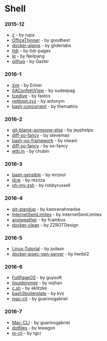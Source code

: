 # Shell


### 2015-12
- [z](https://github.com/rupa/z) - by rupa
- [OfficeThinner](https://github.com/goodbest/OfficeThinner) - by goodbest
- [docker-alpine](https://github.com/gliderlabs/docker-alpine) - by gliderlabs
- [tldr](https://github.com/tldr-pages/tldr) - by tldr-pages
- [le](https://github.com/Neilpang/le) - by Neilpang
- [githug](https://github.com/Gazler/githug) - by Gazler

### 2016-1
- [zim](https://github.com/Eriner/zim) - by Eriner
- [SAConfettiView](https://github.com/sudeepag/SAConfettiView) - by sudeepag
- [tcpdive](https://github.com/fastos/tcpdive) - by fastos
- [netboot.xyz](https://github.com/antonym/netboot.xyz) - by antonym
- [bash-concurrent](https://github.com/themattrix/bash-concurrent) - by themattrix

### 2016-2
- [git-blame-someone-else](https://github.com/jayphelps/git-blame-someone-else) - by jayphelps
- [diff-so-fancy](https://github.com/stevemao/diff-so-fancy) - by stevemao
- [bash-oo-framework](https://github.com/niieani/bash-oo-framework) - by niieani
- [diff-so-fancy](https://github.com/so-fancy/diff-so-fancy) - by so-fancy
- [wttr.in](https://github.com/chubin/wttr.in) - by chubin

### 2016-3
- [bash-sensible](https://github.com/mrzool/bash-sensible) - by mrzool
- [dcw](https://github.com/rezzza/dcw) - by rezzza
- [oh-my-zsh](https://github.com/robbyrussell/oh-my-zsh) - by robbyrussell

### 2016-4
- [git-standup](https://github.com/kamranahmedse/git-standup) - by kamranahmedse
- [InternetSemLimites](https://github.com/InternetSemLimites/InternetSemLimites) - by InternetSemLimites
- [ansiweather](https://github.com/fcambus/ansiweather) - by fcambus
- [docker-clean](https://github.com/ZZROTDesign/docker-clean) - by ZZROTDesign

### 2016-5
- [Linux-Tutorial](https://github.com/judasn/Linux-Tutorial) - by judasn
- [docker-ipsec-vpn-server](https://github.com/hwdsl2/docker-ipsec-vpn-server) - by hwdsl2

### 2016-6
- [FullPageOS](https://github.com/guysoft/FullPageOS) - by guysoft
- [liquidprompt](https://github.com/nojhan/liquidprompt) - by nojhan
- [c.sh](https://github.com/eklitzke/c.sh) - by eklitzke
- [bash3boilerplate](https://github.com/kvz/bash3boilerplate) - by kvz
- [mac-cli](https://github.com/guarinogabriel/mac-cli) - by guarinogabriel

### 2016-7
- [Mac-CLI](https://github.com/guarinogabriel/Mac-CLI) - by guarinogabriel
- [dotfiles](https://github.com/lewagon/dotfiles) - by lewagon
- [m-cli](https://github.com/rgcr/m-cli) - by rgcr
